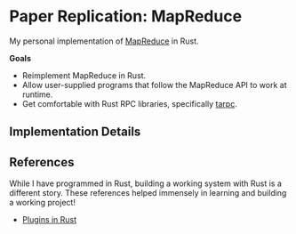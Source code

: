 # Paper Replication: MapReduce

My personal implementation of [MapReduce](https://research.google/pubs/mapreduce-simplified-data-processing-on-large-clusters/) in Rust.

**Goals**
- Reimplement MapReduce in Rust.
- Allow user-supplied programs that follow the MapReduce API to work at runtime.
- Get comfortable with Rust RPC libraries, specifically [tarpc](https://github.com/google/tarpc).

## Implementation Details


## References

While I have programmed in Rust, building a working system with Rust is a different
story. These references helped immensely in learning and building a working project!
- [Plugins in Rust](https://adventures.michaelfbryan.com/posts/plugins-in-rust/)

